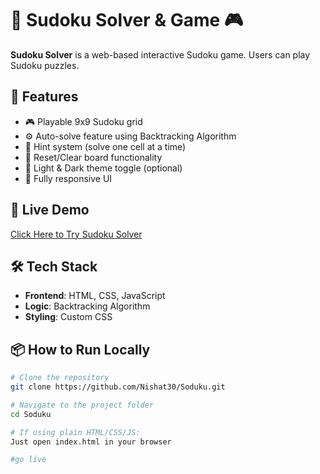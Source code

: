 # 🔢 Sudoku Solver & Game 🎮

**Sudoku Solver** is a web-based interactive Sudoku game. Users can play Sudoku puzzles.

## 🧩 Features

- 🎮 Playable 9x9 Sudoku grid
- ⚙️ Auto-solve feature using Backtracking Algorithm
- 🧠 Hint system (solve one cell at a time)
- 🧼 Reset/Clear board functionality
- 🌙 Light & Dark theme toggle (optional)
- 📱 Fully responsive UI

## 🚀 Live Demo

[Click Here to Try Sudoku Solver](https://nishat30.github.io/Soduku/)

## 🛠️ Tech Stack

- **Frontend**: HTML, CSS, JavaScript  
- **Logic**: Backtracking Algorithm
- **Styling**: Custom CSS

## 📦 How to Run Locally

```bash
# Clone the repository
git clone https://github.com/Nishat30/Soduku.git

# Navigate to the project folder
cd Soduku

# If using plain HTML/CSS/JS:
Just open index.html in your browser

#go live
